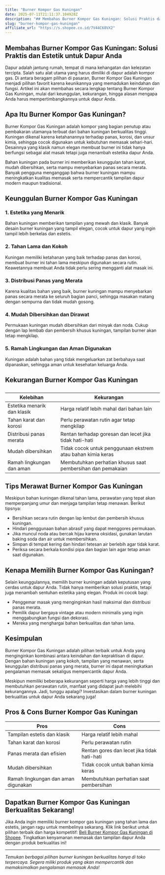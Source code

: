 ```yaml
---
title: "Burner Kompor Gas Kuningan"
date: 2025-07-11T21:11:37.104928Z
description: "## Membahas Burner Kompor Gas Kuningan: Solusi Praktis dan Estetik untuk Dapur Anda..."
slug: "burner-kompor-gas-kuningan"
affiliate_url: "https://s.shopee.co.id/7V44C68VX2"
---
```

## Membahas Burner Kompor Gas Kuningan: Solusi Praktis dan Estetik untuk Dapur Anda

Dapur adalah jantung rumah, tempat di mana kehangatan dan kelezatan tercipta. Salah satu alat utama yang harus dimiliki di dapur adalah kompor gas. Di antara beragam pilihan di pasaran, Burner Kompor Gas Kuningan menjadi pilihan favorit karena keunikannya yang memadukan keindahan dan fungsi. Artikel ini akan membahas secara lengkap tentang Burner Kompor Gas Kuningan, mulai dari keunggulan, kekurangan, hingga alasan mengapa Anda harus mempertimbangkannya untuk dapur Anda.

## Apa Itu Burner Kompor Gas Kuningan?

Burner Kompor Gas Kuningan adalah kompor yang bagian penutup atau pembakaran utamanya terbuat dari bahan kuningan berkualitas tinggi. Kuningan dikenal karena ketahanannya terhadap panas, korosi, dan unsur kimia, sehingga cocok digunakan untuk kebutuhan memasak sehari-hari. Desainnya yang klasik namun elegan membuat burner ini tidak hanya berfungsi sebagai alat masak tetapi juga menambah estetika dapur Anda.

Bahan kuningan pada burner ini memberikan keunggulan tahan karat, mudah dibersihkan, serta mampu menyebarkan panas secara merata. Banyak pengguna menganggap bahwa burner kuningan mampu meningkatkan kualitas memasak serta mempercantik tampilan dapur modern maupun tradisional.

## Keunggulan Burner Kompor Gas Kuningan

### 1. Estetika yang Menarik

Bahan kuningan memberikan tampilan yang mewah dan klasik. Banyak desain burner kuningan yang tampil elegan, cocok untuk dapur yang ingin tampil lebih berkelas dan estetis.

### 2. Tahan Lama dan Kokoh

Kuningan memiliki ketahanan yang baik terhadap panas dan korosi, membuat burner ini tahan lama meskipun digunakan secara rutin. Keawetannya membuat Anda tidak perlu sering mengganti alat masak ini.

### 3. Distribusi Panas yang Merata

Karena kualitas bahan yang baik, burner kuningan mampu menyebarkan panas secara merata ke seluruh bagian panci, sehingga masakan matang dengan sempurna dan tidak mudah gosong.

### 4. Mudah Dibersihkan dan Dirawat

Permukaan kuningan mudah dibersihkan dari minyak dan noda. Cukup dengan lap lembab dan pembersih khusus kuningan, tampilan burner akan tetap mengkilap.

### 5. Ramah Lingkungan dan Aman Digunakan

Kuningan adalah bahan yang tidak mengeluarkan zat berbahaya saat dipanaskan, sehingga aman untuk kesehatan keluarga Anda.

## Kekurangan Burner Kompor Gas Kuningan

## 
| Kelebihan | Kekurangan |
|---------------------------|----------------------------------|
| Estetika menarik dan klasik | Harga relatif lebih mahal dari bahan lain |
| Tahan karat dan korosi | Perlu perawatan rutin agar tetap mengkilap |
| Distribusi panas merata | Rentan terhadap goresan dan lecet jika tidak hati-hati |
| Mudah dibersihkan | Tidak cocok untuk penggunaan ekstrem atau bahan kimia keras |
| Ramah lingkungan dan aman | Membutuhkan perhatian khusus saat pembersihan dan pemakaian |

## Tips Merawat Burner Kompor Gas Kuningan

Meskipun bahan kuningan dikenal tahan lama, perawatan yang tepat akan memperpanjang umur dan menjaga tampilan tetap menawan. Berikut tipsnya:

- Bersihkan secara rutin dengan lap lembut dan pembersih khusus kuningan.
- Hindari penggunaan bahan abrasif yang dapat menggores permukaan.
- Jika muncul noda atau bercak hijau karena oksidasi, gunakan larutan baking soda dan air untuk membersihkan.
- Simpan di tempat kering dan hindari tetesan air berlebih agar tidak karat.
- Periksa secara berkala kondisi pipa dan bagian lain agar tetap aman saat digunakan.

## Kenapa Memilih Burner Kompor Gas Kuningan?

Selain keunggulannya, memilih burner kuningan adalah keputusan yang cerdas untuk dapur Anda. Tidak hanya memberikan solusi praktis, tetapi juga menambah sentuhan estetika yang elegan. Produk ini cocok bagi:

- Penggemar masak yang menginginkan hasil maksimal dan distribusi panas merata.
- Pemilik dapur bergaya vintage atau modern minimalis yang ingin menggabungkan fungsi dan dekorasi.
- Mereka yang menghargai bahan berkualitas dan tahan lama.

## Kesimpulan

Burner Kompor Gas Kuningan adalah pilihan terbaik untuk Anda yang menginginkan kombinasi antara keindahan dan kepraktisan di dapur. Dengan bahan kuningan yang kokoh, tampilan yang menawan, serta keunggulan distribusi panas yang merata, burner ini dapat meningkatkan pengalaman memasak sekaligus mempercantik dapur Anda.

Meskipun memiliki beberapa kekurangan seperti harga yang lebih tinggi dan membutuhkan perawatan rutin, manfaat yang didapat jauh melebihi kekurangannya. Jadi, tunggu apalagi? Investasikan dalam burner kuningan berkualitas untuk dapur Anda sekarang juga!

## Pros & Cons Burner Kompor Gas Kuningan

| **Pros** | **Cons** |
|------------------------------|------------------------------|
| Tampilan estetis dan klasik | Harga relatif lebih mahal |
| Tahan karat dan korosi | Perlu perawatan rutin |
| Panas merata dan efisien | Rentan gores dan lecet jika tidak hati-hati |
| Mudah dibersihkan | Tidak cocok untuk bahan kimia keras |
| Ramah lingkungan dan aman digunakan | Membutuhkan perhatian saat pembersihan |

## Dapatkan Burner Kompor Gas Kuningan Berkualitas Sekarang!

Jika Anda ingin memiliki burner kompor gas kuningan yang tahan lama dan estetis, jangan ragu untuk membelinya sekarang. Klik link berikut untuk pilihan terbaik dan harga kompetitif: [Beli Burner Kompor Gas Kuningan di Shopee](https://s.shopee.co.id/7V44C68VX2). Tingkatkan kenyamanan memasak dan tampilan dapur Anda dengan produk berkualitas ini!

---

*Temukan berbagai pilihan burner kuningan berkualitas hanya di toko terpercaya. Segera miliki produk yang akan mempercantik dan memaksimalkan pengalaman memasak Anda!*